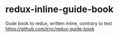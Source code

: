 # redux-inline-guide-book

Gude book to redux, written inline, contrary to text https://github.com/irnc/redux-guide-book
